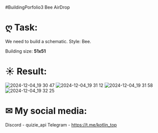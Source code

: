 #BuildingPorfolio3
Bee AirDrop

# ღ Task:
We need to build a schematic. 
Style: Bee. 

Building size: **51x51**

# ☀ Result:
![2024-12-04_19 30 47](https://github.com/user-attachments/assets/e9ef906f-76db-4cda-8416-9c9006fe56d5)
![2024-12-04_19 31 12](https://github.com/user-attachments/assets/e3ad6294-1c57-4e92-8835-16c6c596c097)
![2024-12-04_19 31 58](https://github.com/user-attachments/assets/7334f000-8ebd-4601-b0fd-3bc3c09a6fda)
![2024-12-04_19 32 25](https://github.com/user-attachments/assets/add174d5-302b-4a2e-807c-ba41003b63d2)

# ✉ My social media:
Discord - quizie_api
Telegram - https://t.me/kotlin_top
